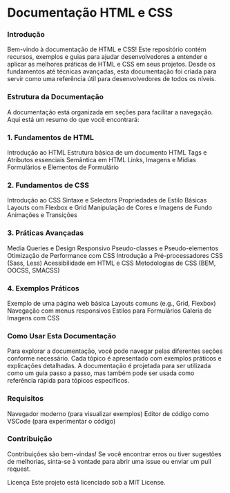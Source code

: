 # Documentação HTML e CSS
### Introdução
Bem-vindo à documentação de HTML e CSS! Este repositório contém recursos, exemplos e guias para ajudar desenvolvedores a entender e aplicar as melhores práticas de HTML e CSS em seus projetos. Desde os fundamentos até técnicas avançadas, esta documentação foi criada para servir como uma referência útil para desenvolvedores de todos os níveis.

### Estrutura da Documentação
A documentação está organizada em seções para facilitar a navegação. Aqui está um resumo do que você encontrará:

### 1. Fundamentos de HTML
Introdução ao HTML
Estrutura básica de um documento HTML
Tags e Atributos essenciais
Semântica em HTML
Links, Imagens e Mídias
Formulários e Elementos de Formulário
### 2. Fundamentos de CSS
Introdução ao CSS
Sintaxe e Selectors
Propriedades de Estilo Básicas
Layouts com Flexbox e Grid
Manipulação de Cores e Imagens de Fundo
Animações e Transições
### 3. Práticas Avançadas
Media Queries e Design Responsivo
Pseudo-classes e Pseudo-elementos
Otimização de Performance com CSS
Introdução a Pré-processadores CSS (Sass, Less)
Acessibilidade em HTML e CSS
Metodologias de CSS (BEM, OOCSS, SMACSS)
### 4. Exemplos Práticos
Exemplo de uma página web básica
Layouts comuns (e.g., Grid, Flexbox)
Navegação com menus responsivos
Estilos para Formulários
Galeria de Imagens com CSS
### Como Usar Esta Documentação
Para explorar a documentação, você pode navegar pelas diferentes seções conforme necessário. Cada tópico é apresentado com exemplos práticos e explicações detalhadas. A documentação é projetada para ser utilizada como um guia passo a passo, mas também pode ser usada como referência rápida para tópicos específicos.

### Requisitos
Navegador moderno (para visualizar exemplos)
Editor de código como VSCode (para experimentar o código)
### Contribuição
Contribuições são bem-vindas! Se você encontrar erros ou tiver sugestões de melhorias, sinta-se à vontade para abrir uma issue ou enviar um pull request.

Licença
Este projeto está licenciado sob a MIT License.
